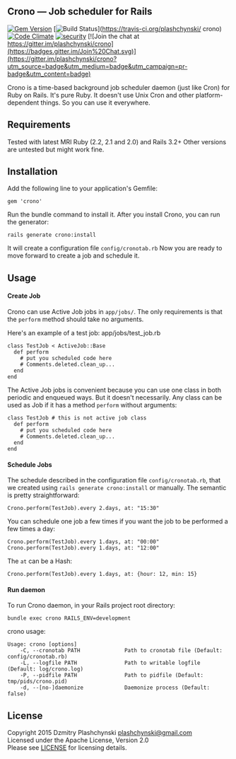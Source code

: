 Crono — Job scheduler for Rails
------------------------
[![Gem Version](https://badge.fury.io/rb/crono.svg)](http://badge.fury.io/rb/crono)
[![Build Status](https://travis-ci.org/plashchynski/crono.svg?branch=master)](https://travis-ci.org/plashchynski/
crono)
[![Code Climate](https://codeclimate.com/github/plashchynski/crono/badges/gpa.svg)](https://codeclimate.com/github/plashchynski/crono)
[![security](https://hakiri.io/github/plashchynski/crono/master.svg)](https://hakiri.io/github/plashchynski/crono/master)
[![Join the chat at https://gitter.im/plashchynski/crono](https://badges.gitter.im/Join%20Chat.svg)](https://gitter.im/plashchynski/crono?utm_source=badge&utm_medium=badge&utm_campaign=pr-badge&utm_content=badge)

Crono is a time-based background job scheduler daemon (just like Cron) for Ruby on Rails. It's pure Ruby. It doesn't use Unix Cron and other platform-dependent things. So you can use it everywhere.


## Requirements

Tested with latest MRI Ruby (2.2, 2.1 and 2.0) and Rails 3.2+
Other versions are untested but might work fine.


## Installation

Add the following line to your application's Gemfile:

    gem 'crono'

Run the bundle command to install it.
After you install Crono, you can run the generator:

    rails generate crono:install

It will create a configuration file `config/cronotab.rb`
Now you are ready to move forward to create a job and schedule it.


## Usage

#### Create Job

Crono can use Active Job jobs in `app/jobs/`. The only requirements is that the `perform` method should take no arguments.

Here's an example of a test job:
app/jobs/test_job.rb

    class TestJob < ActiveJob::Base
      def perform
        # put you scheduled code here
        # Comments.deleted.clean_up...
      end
    end

The Active Job jobs is convenient because you can use one class in both periodic and enqueued ways. But it doesn't necessarily. Any class can be used as Job if it has a method `perform` without arguments:

    class TestJob # this is not active job class
      def perform
        # put you scheduled code here
        # Comments.deleted.clean_up...
      end
    end


#### Schedule Jobs

The schedule described in the configuration file `config/cronotab.rb`, that we created using `rails generate crono:install` or manually. The semantic is pretty straightforward:

    Crono.perform(TestJob).every 2.days, at: "15:30"

You can schedule one job a few times if you want the job to be performed a few times a day:

    Crono.perform(TestJob).every 1.days, at: "00:00"
    Crono.perform(TestJob).every 1.days, at: "12:00"

The `at` can be a Hash:

    Crono.perform(TestJob).every 1.days, at: {hour: 12, min: 15}


#### Run daemon

To run Crono daemon, in your Rails project root directory:

    bundle exec crono RAILS_ENV=development

crono usage:
```
Usage: crono [options]
    -C, --cronotab PATH              Path to cronotab file (Default: config/cronotab.rb)
    -L, --logfile PATH               Path to writable logfile (Default: log/crono.log)
    -P, --pidfile PATH               Path to pidfile (Default: tmp/pids/crono.pid)
    -d, --[no-]daemonize             Daemonize process (Default: false)
```

## License

Copyright 2015 Dzmitry Plashchynski <plashchynski@gmail.com>  
Licensed under the Apache License, Version 2.0  
Please see [LICENSE](https://github.com/plashchynski/crono/blob/master/LICENSE) for licensing details.
